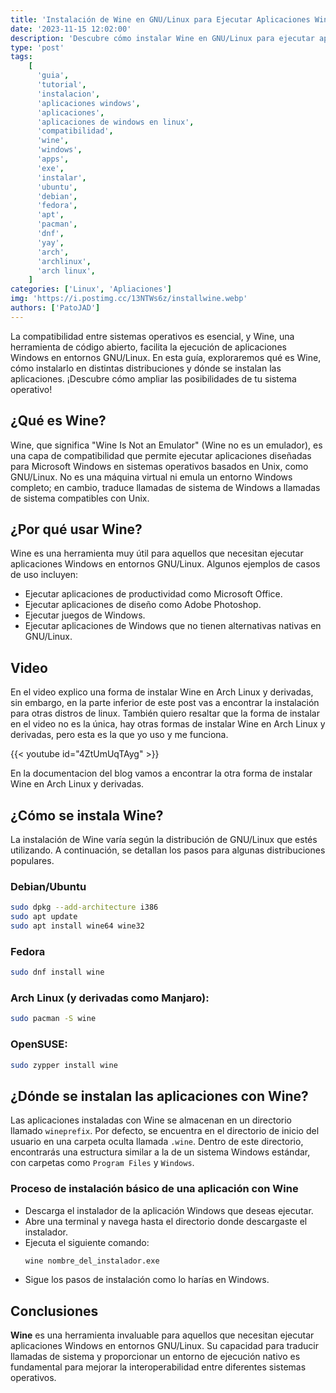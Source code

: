 ```yaml
---
title: 'Instalación de Wine en GNU/Linux para Ejecutar Aplicaciones Windows'
date: '2023-11-15 12:02:00'
description: 'Descubre cómo instalar Wine en GNU/Linux para ejecutar aplicaciones Windows. Guía paso a paso para distintas distribuciones, y conoce dónde se instalan las aplicaciones con Wine. Optimiza tu sistema operativo para una mayor versatilidad.'
type: 'post'
tags:
    [
      'guia',
      'tutorial',
      'instalacion',
      'aplicaciones windows',
      'aplicaciones',
      'aplicaciones de windows en linux',
      'compatibilidad',
      'wine',
      'windows',
      'apps',
      'exe',
      'instalar',
      'ubuntu',
      'debian',
      'fedora',
      'apt',
      'pacman',
      'dnf',
      'yay',
      'arch',
      'archlinux',
      'arch linux',
    ]
categories: ['Linux', 'Apliaciones']
img: 'https://i.postimg.cc/13NTWs6z/installwine.webp'
authors: ['PatoJAD']
---
```


La compatibilidad entre sistemas operativos es esencial, y Wine, una herramienta de código abierto, facilita la ejecución de aplicaciones Windows en entornos GNU/Linux. En esta guía, exploraremos qué es Wine, cómo instalarlo en distintas distribuciones y dónde se instalan las aplicaciones. ¡Descubre cómo ampliar las posibilidades de tu sistema operativo!

## ¿Qué es Wine?

Wine, que significa "Wine Is Not an Emulator" (Wine no es un emulador), es una capa de compatibilidad que permite ejecutar aplicaciones diseñadas para Microsoft Windows en sistemas operativos basados en Unix, como GNU/Linux. No es una máquina virtual ni emula un entorno Windows completo; en cambio, traduce llamadas de sistema de Windows a llamadas de sistema compatibles con Unix.

## ¿Por qué usar Wine?

Wine es una herramienta muy útil para aquellos que necesitan ejecutar aplicaciones Windows en entornos GNU/Linux. Algunos ejemplos de casos de uso incluyen:

* Ejecutar aplicaciones de productividad como Microsoft Office.
* Ejecutar aplicaciones de diseño como Adobe Photoshop.
* Ejecutar juegos de Windows.
* Ejecutar aplicaciones de Windows que no tienen alternativas nativas en GNU/Linux.

## Video

En el video explico una forma de instalar Wine en Arch Linux y derivadas, sin embargo, en la parte inferior de este post vas a encontrar la instalación para otras distros de linux. También quiero resaltar que la forma de instalar en el video no es la única, hay otras formas de instalar Wine en Arch Linux y derivadas, pero esta es la que yo uso y me funciona. 

{{< youtube id="4ZtUmUqTAyg" >}}

En la documentacion del blog vamos a encontrar la otra forma de instalar Wine en Arch Linux y derivadas.

## ¿Cómo se instala Wine?

La instalación de Wine varía según la distribución de GNU/Linux que estés utilizando. A continuación, se detallan los pasos para algunas distribuciones populares.

### Debian/Ubuntu
```zsh
sudo dpkg --add-architecture i386
sudo apt update
sudo apt install wine64 wine32
```

### Fedora

```zsh
sudo dnf install wine
```

### Arch Linux (y derivadas como Manjaro):

```zsh
sudo pacman -S wine
```

### OpenSUSE:

```zsh
sudo zypper install wine
```

## ¿Dónde se instalan las aplicaciones con Wine?

Las aplicaciones instaladas con Wine se almacenan en un directorio llamado `wineprefix`. Por defecto, se encuentra en el directorio de inicio del usuario en una carpeta oculta llamada `.wine`. Dentro de este directorio, encontrarás una estructura similar a la de un sistema Windows estándar, con carpetas como `Program Files` y `Windows`.

### Proceso de instalación básico de una aplicación con Wine

* Descarga el instalador de la aplicación Windows que deseas ejecutar.
* Abre una terminal y navega hasta el directorio donde descargaste el instalador.
* Ejecuta el siguiente comando:
  ```zsh
  wine nombre_del_instalador.exe
  ```
* Sigue los pasos de instalación como lo harías en Windows.

## Conclusiones

**Wine** es una herramienta invaluable para aquellos que necesitan ejecutar aplicaciones Windows en entornos GNU/Linux. Su capacidad para traducir llamadas de sistema y proporcionar un entorno de ejecución nativo es fundamental para mejorar la interoperabilidad entre diferentes sistemas operativos.